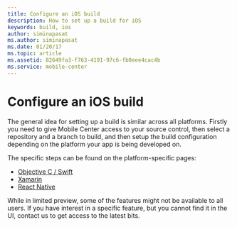 ```yaml
---
title: Configure an iOS build
description: How to set up a build for iOS
keywords: build, ios
author: siminapasat
ms.author: siminapasat
ms.date: 01/20/17
ms.topic: article
ms.assetid: 82649fa3-f763-4191-97c6-fb0eee4cac4b
ms.service: mobile-center
---
```


# Configure an iOS build

The general idea for setting up a build is similar across all platforms. Firstly you need to give Mobile Center access to your source control, then select a repository and a branch to build, and then setup the build configuration depending on the platform your app is being developed on.

The specific steps can be found on the platform-specific pages:
* [Objective C / Swift](Xcode.md)
* [Xamarin](xamarin.md)
* [React Native](react-native.md)

While in limited preview, some of the features might not be available to all users. If you have interest in a specific feature, but you cannot find it in the UI, contact us to get access to the latest bits.
